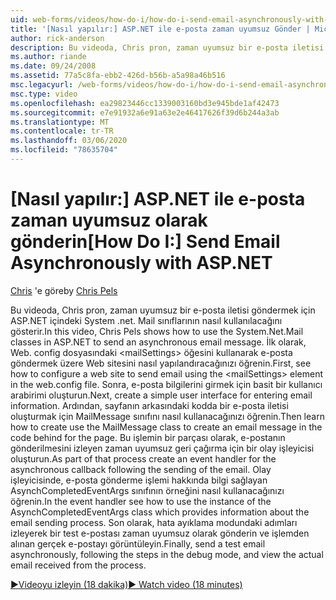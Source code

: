 ```yaml
---
uid: web-forms/videos/how-do-i/how-do-i-send-email-asynchronously-with-aspnet
title: '[Nasıl yapılır:] ASP.NET ile e-posta zaman uyumsuz Gönder | Microsoft Docs'
author: rick-anderson
description: Bu videoda, Chris pron, zaman uyumsuz bir e-posta iletisi göndermek için ASP.NET içindeki System .net. Mail sınıflarının nasıl kullanılacağını gösterir. İlk olarak bkz. Web 'i yapılandırma...
ms.author: riande
ms.date: 09/24/2008
ms.assetid: 77a5c8fa-ebb2-426d-b56b-a5a98a46b516
msc.legacyurl: /web-forms/videos/how-do-i/how-do-i-send-email-asynchronously-with-aspnet
msc.type: video
ms.openlocfilehash: ea29823446cc1339003160bd3e945bde1af42473
ms.sourcegitcommit: e7e91932a6e91a63e2e46417626f39d6b244a3ab
ms.translationtype: MT
ms.contentlocale: tr-TR
ms.lasthandoff: 03/06/2020
ms.locfileid: "78635704"
---
```

# <a name="how-do-i-send-email-asynchronously-with-aspnet"></a><span data-ttu-id="c063d-104">[Nasıl yapılır:] ASP.NET ile e-posta zaman uyumsuz olarak gönderin</span><span class="sxs-lookup"><span data-stu-id="c063d-104">[How Do I:] Send Email Asynchronously with ASP.NET</span></span>

<span data-ttu-id="c063d-105">[Chris](https://twitter.com/chrispels) 'e göre</span><span class="sxs-lookup"><span data-stu-id="c063d-105">by [Chris Pels](https://twitter.com/chrispels)</span></span>

<span data-ttu-id="c063d-106">Bu videoda, Chris pron, zaman uyumsuz bir e-posta iletisi göndermek için ASP.NET içindeki System .net. Mail sınıflarının nasıl kullanılacağını gösterir.</span><span class="sxs-lookup"><span data-stu-id="c063d-106">In this video, Chris Pels shows how to use the System.Net.Mail classes in ASP.NET to send an asynchronous email message.</span></span> <span data-ttu-id="c063d-107">İlk olarak, Web. config dosyasındaki &lt;mailSettings&gt; öğesini kullanarak e-posta göndermek üzere Web sitesini nasıl yapılandıracağınızı öğrenin.</span><span class="sxs-lookup"><span data-stu-id="c063d-107">First, see how to configure a web site to send email using the &lt;mailSettings&gt; element in the web.config file.</span></span> <span data-ttu-id="c063d-108">Sonra, e-posta bilgilerini girmek için basit bir kullanıcı arabirimi oluşturun.</span><span class="sxs-lookup"><span data-stu-id="c063d-108">Next, create a simple user interface for entering email information.</span></span> <span data-ttu-id="c063d-109">Ardından, sayfanın arkasındaki kodda bir e-posta iletisi oluşturmak için MailMessage sınıfını nasıl kullanacağınızı öğrenin.</span><span class="sxs-lookup"><span data-stu-id="c063d-109">Then learn how to create use the MailMessage class to create an email message in the code behind for the page.</span></span> <span data-ttu-id="c063d-110">Bu işlemin bir parçası olarak, e-postanın gönderilmesini izleyen zaman uyumsuz geri çağırma için bir olay işleyicisi oluşturun.</span><span class="sxs-lookup"><span data-stu-id="c063d-110">As part of that process create an event handler for the asynchronous callback following the sending of the email.</span></span> <span data-ttu-id="c063d-111">Olay işleyicisinde, e-posta gönderme işlemi hakkında bilgi sağlayan AsynchCompletedEventArgs sınıfının örneğini nasıl kullanacağınızı öğrenin.</span><span class="sxs-lookup"><span data-stu-id="c063d-111">In the event handler see how to use the instance of the AsynchCompletedEventArgs class which provides information about the email sending process.</span></span> <span data-ttu-id="c063d-112">Son olarak, hata ayıklama modundaki adımları izleyerek bir test e-postası zaman uyumsuz olarak gönderin ve işlemden alınan gerçek e-postayı görüntüleyin.</span><span class="sxs-lookup"><span data-stu-id="c063d-112">Finally, send a test email asynchronously, following the steps in the debug mode, and view the actual email received from the process.</span></span>

[<span data-ttu-id="c063d-113">&#9654;Videoyu izleyin (18 dakika)</span><span class="sxs-lookup"><span data-stu-id="c063d-113">&#9654; Watch video (18 minutes)</span></span>](https://channel9.msdn.com/Blogs/ASP-NET-Site-Videos/how-do-i-send-email-asynchronously-with-aspnet)
